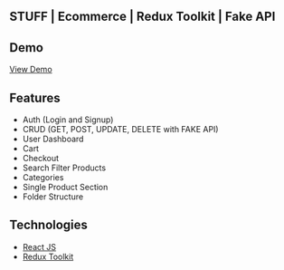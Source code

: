 ## STUFF | Ecommerce | Redux Toolkit | Fake API

## Demo

[View Demo](https://netlify.app)

## Features

- Auth (Login and Signup)
- CRUD (GET, POST, UPDATE, DELETE with FAKE API)
- User Dashboard
- Cart
- Checkout
- Search Filter Products
- Categories
- Single Product Section
- Folder Structure

## Technologies

- [React JS](https://reactjs.org)
- [Redux Toolkit](https://react-redux.js.org)